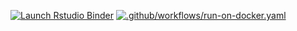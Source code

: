   <!-- badges: start -->
  [![Launch Rstudio Binder](http://mybinder.org/badge_logo.svg)](https://mybinder.org/v2/gh/benmarwick/computed_manuscript/main?urlpath=rstudio) [![.github/workflows/run-on-docker.yaml](https://github.com/benmarwick/computed_manuscript/actions/workflows/knit-in-docker.yml/badge.svg)](https://github.com/benmarwick/computed_manuscript/actions/workflows/knit-in-docker.yml)

  <!-- badges: end -->
